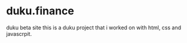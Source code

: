 # duku.finance
duku beta site
 this is a duku project that i worked on with html, css and javascrpit.
 
